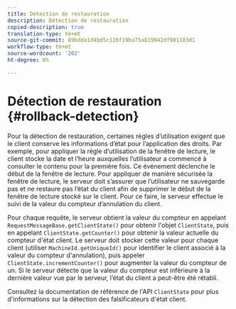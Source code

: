 ```yaml
---
title: Détection de restauration
description: Détection de restauration
copied-description: true
translation-type: tm+mt
source-git-commit: 89bdda1d4bd5c126f19ba75a819942df901183d1
workflow-type: tm+mt
source-wordcount: '202'
ht-degree: 0%

---
```



# Détection de restauration {#rollback-detection}

Pour la détection de restauration, certaines règles d’utilisation exigent que le client conserve les informations d’état pour l’application des droits. Par exemple, pour appliquer la règle d’utilisation de la fenêtre de lecture, le client stocke la date et l’heure auxquelles l’utilisateur a commencé à consulter le contenu pour la première fois. Ce événement déclenche le début de la fenêtre de lecture. Pour appliquer de manière sécurisée la fenêtre de lecture, le serveur doit s’assurer que l’utilisateur ne sauvegarde pas et ne restaure pas l’état du client afin de supprimer le début de la fenêtre de lecture stocké sur le client. Pour ce faire, le serveur effectue le suivi de la valeur du compteur d’annulation du client.

Pour chaque requête, le serveur obtient la valeur du compteur en appelant `RequestMessageBase.getClientState()` pour obtenir l&#39;objet `ClientState`, puis en appelant `ClientState.getCounter()` pour obtenir la valeur actuelle du compteur d&#39;état client. Le serveur doit stocker cette valeur pour chaque client (utiliser `MachineId.getUniqueId()` pour identifier le client associé à la valeur du compteur d&#39;annulation), puis appeler `ClientState.incrementCounter()` pour augmenter la valeur du compteur de un. Si le serveur détecte que la valeur du compteur est inférieure à la dernière valeur vue par le serveur, l’état du client a peut-être été rétabli.

Consultez la documentation de référence de l&#39;API `ClientState` pour plus d&#39;informations sur la détection des falsificateurs d&#39;état client.
